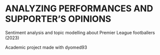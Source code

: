 # ANALYZING PERFORMANCES AND SUPPORTER’S OPINIONS
Sentiment analysis and topic modelling about Premier League footballers (2023)

Academic project made with dyomed93

